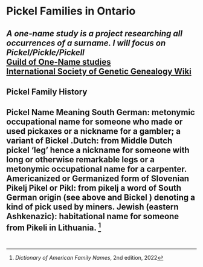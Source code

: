 # Pickel Families in Ontario 

*A one-name study is a project researching all occurrences of a surname. I will focus on Pickel/Pickle/Pickell* <br>
[Guild of One-Name studies](https://one-name.org/Results)  
[International Society of Genetic Genealogy Wiki](https://isogg.org/wiki/One-name_study)  
---
## Pickel Family History
**Pickel Name Meaning**
South German: metonymic occupational name for someone who made or used pickaxes or a nickname for a gambler; a variant of Bickel .Dutch: from Middle Dutch pickel ‘leg’ hence a nickname for someone with long or otherwise remarkable legs or a metonymic occupational name for a carpenter. Americanized or Germanized form of Slovenian Pikelj Pikel or Pikl: from pikelj a word of South German origin (see above and Bickel ) denoting a kind of pick used by miners. 
Jewish (eastern Ashkenazic): habitational name for someone from Pikeli in Lithuania. [^1] <br> <br>
---
[^1]: *Dictionary of American Family Names*, 2nd edition, 2022

